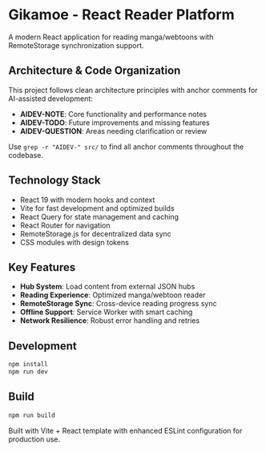 # Gikamoe - React Reader Platform

A modern React application for reading manga/webtoons with RemoteStorage synchronization support.

## Architecture & Code Organization

This project follows clean architecture principles with anchor comments for AI-assisted development:

- **AIDEV-NOTE**: Core functionality and performance notes
- **AIDEV-TODO**: Future improvements and missing features  
- **AIDEV-QUESTION**: Areas needing clarification or review

Use `grep -r "AIDEV-" src/` to find all anchor comments throughout the codebase.

## Technology Stack

- React 19 with modern hooks and context
- Vite for fast development and optimized builds
- React Query for state management and caching
- React Router for navigation
- RemoteStorage.js for decentralized data sync
- CSS modules with design tokens

## Key Features

- **Hub System**: Load content from external JSON hubs
- **Reading Experience**: Optimized manga/webtoon reader
- **RemoteStorage Sync**: Cross-device reading progress sync
- **Offline Support**: Service Worker with smart caching
- **Network Resilience**: Robust error handling and retries

## Development

```bash
npm install
npm run dev
```

## Build

```bash
npm run build
```

Built with Vite + React template with enhanced ESLint configuration for production use.
